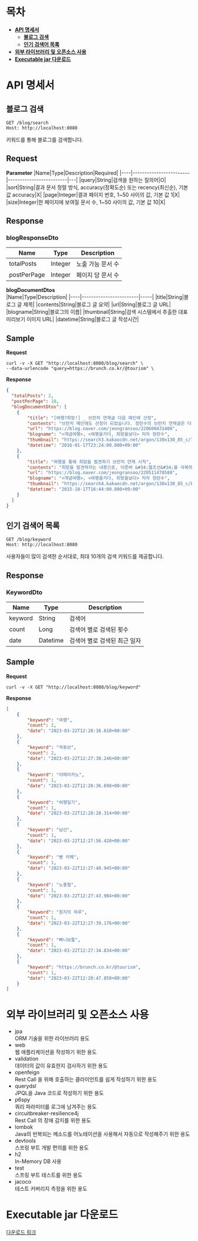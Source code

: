 # 목차
* **[API 명세서](#api-명세서)**
  * **[블로그 검색](#블로그-검색)**
  * **[인기 검색어 목록](#인기-검색어-목록)**
* **[외부 라이브러리 및 오픈소스 사용](#외부-라이브러리-및-오픈소스-사용)**
* **[Executable jar 다운로드](#executable-jar-다운로드)**
# API 명세서
## 블로그 검색
```
GET /blog/search
Host: http://localhost:8080
```
키워드를 통해 블로그를 검색합니다.

## Request
__Parameter__
|Name|Type|Description|Required|
|----|------------------------|-------------------------|---|
|query|String|검색을 원하는 질의어|O|
|sort|String|결과 문서 정렬 방식, accuracy(정확도순) 또는 recency(최신순), 기본 값 accuracy|X|
|page|Integer|결과 페이지 번호, 1~50 사이의 값, 기본 값 1|X|
|size|Integer|한 페이지에 보여질 문서 수, 1~50 사이의 값, 기본 값 10|X|

## Response
### blogResponseDto
|Name|Type|Description|
|----|------------------------|-----|
|totalPosts|Integer|노출 가능 문서 수|
|postPerPage|Integer|페이지 당 문서 수|

__blogDocumentDtos__   
|Name|Type|Description|
|----|------------------------|-----|
|title|String|블로그 글 제목|
|contents|String|블로그 글 요약|
|url|String|블로그 글 URL|
|blogname|String|블로그의 이름|
|thumbnail|String|검색 시스템에서 추출한 대표 미리보기 이미지 URL|
|datetime|String|블로그 글 작성시간|

## Sample
__Request__   
```
curl -v -X GET "http://localhost:8080/blog/search" \
--data-urlencode "query=https://brunch.co.kr/@tourism" \
```
__Response__   
```json
{
  "totalPosts": 2,
  "postPerPage": 10,
  "blogDocumentDtos": [
    {
        "title": "[여행?희망!] _ 브런치 연재글 다음 메인에 선정",
        "contents": "브런치 메인에도 선정이 되었습니다. 정란수의 브런치 연재글은 다음의 링크에서 보실 수 있습니다~ 브런치 내 제 글을 보시려면 다음의 링크를 따라가주세요 ^^ <b>https://brunch.co.kr/@tourism</b> 정란수의 브런치 여행다니면서 일하는 &#34;한량&#34;! &lt;개념여행&gt; 저자이면서, 관광개발 컨설팅을 하고 돌아다님 www.tourism.re.kr...",
        "url": "https://blog.naver.com/jeongransoo/220600431408",
        "blogname": "<개념여행>, <여행을가다, 희망을보다> 저자 정란수",
        "thumbnail": "https://search3.kakaocdn.net/argon/130x130_85_c/7dtORyQIlj3",
        "datetime": "2016-01-17T23:24:00.000+09:00"
    },
    {
        "title": "여행을 통해 희망을 발견하기 브런치 연재 시작",
        "contents": "희망을 발견하자는 내용으로, 이른바 &#34;헬조선&#34;을 극복하기 위해 여행에서 만난 다양한 이야기를 풀어나가려 합니다. 링크는 다음과 같습니다 ^^ <b>https://brunch.co.kr/@tourism</b> 정란수의 브런치 여행다니면서 일하는 &#34;한량&#34;! &lt;개념여행&gt;이라는 책을 펴냈다가 출판사에 미안하게 되어버림. brunch.co.kr 아마도 이 블로그...",
        "url": "https://blog.naver.com/jeongransoo/220511478588",
        "blogname": "<개념여행>, <여행을가다, 희망을보다> 저자 정란수",
        "thumbnail": "https://search4.kakaocdn.net/argon/130x130_85_c/EvscfrxMzLn",
        "datetime": "2015-10-17T16:44:00.000+09:00"
    }
  ]
}
```

## 인기 검색어 목록
```
GET /blog/keyword
Host: http://localhost:8080
```
사용자들이 많이 검색한 순서대로, 최대 10개의 검색 키워드를 제공합니다.

## Response
### KeywordDto
|Name|Type|Description|
|----|------------------------|-----|
|keyword|String|검색어|
|count|Long|검색어 별로 검색된 횟수|
|date|Datetime|검색어 별로 검색된 최근 일자|

## Sample
__Request__   
```
curl -v -X GET "http://localhost:8080/blog/keyword"
```
__Response__   
```json
[
    {
        "keyword": "여행",
        "count": 2,
        "date": "2023-03-22T12:28:16.610+00:00"
    },
    {
        "keyword": "곽튜브",
        "count": 2,
        "date": "2023-03-22T12:27:30.246+00:00"
    },
    {
        "keyword": "아메리카노",
        "count": 1,
        "date": "2023-03-22T12:28:36.698+00:00"
    },
    {
        "keyword": "여행일기",
        "count": 1,
        "date": "2023-03-22T12:28:20.314+00:00"
    },
    {
        "keyword": "남산",
        "count": 1,
        "date": "2023-03-22T12:27:56.420+00:00"
    },
    {
        "keyword": "빵 카페",
        "count": 1,
        "date": "2023-03-22T12:27:48.945+00:00"
    },
    {
        "keyword": "노홍철",
        "count": 1,
        "date": "2023-03-22T12:27:43.904+00:00"
    },
    {
        "keyword": "원지의 하루",
        "count": 1,
        "date": "2023-03-22T12:27:39.176+00:00"
    },
    {
        "keyword": "빠니보틀",
        "count": 1,
        "date": "2023-03-22T12:27:34.834+00:00"
    },
    {
        "keyword": "https://brunch.co.kr/@tourism",
        "count": 1,
        "date": "2023-03-22T12:20:47.850+00:00"
    }
]
```

# 외부 라이브러리 및 오픈소스 사용
- jpa   
ORM 기술을 위한 라이브러리 용도
- web   
웹 애플리케이션을 작성하기 위한 용도
- validation     
데이터의 값이 유효한지 검사하기 위한 용도
- openfeign   
Rest Call 을 위해 호출하는 클라이언트를 쉽게 작성하기 위한 용도
- querydsl   
JPQL을 Java 코드로 작성하기 위한 용도
- p6spy    
쿼리 파라미터를 로그에 남겨주는 용도 
- circuitbreaker-resilience4j   
Rest Call 의 장애 감지를 위한 용도
- lombok   
Java의 반복되는 메소드를 어노테이션을 사용해서 자동으로 작성해주기 위한 용도
- devtools   
스프링 부트 개발 편의를 위한 용도
- h2   
In-Memory DB 사용
- test   
스프링 부트 테스트를 위한 용도
- jacoco   
테스트 커버리지 측정을 위한 용도

# Executable jar 다운로드
[다운로드 링크](https://github.com/haeyonghahn/blogSearch/blob/master/executable/blogSearch-1.0-SNAPSHOT.jar)
